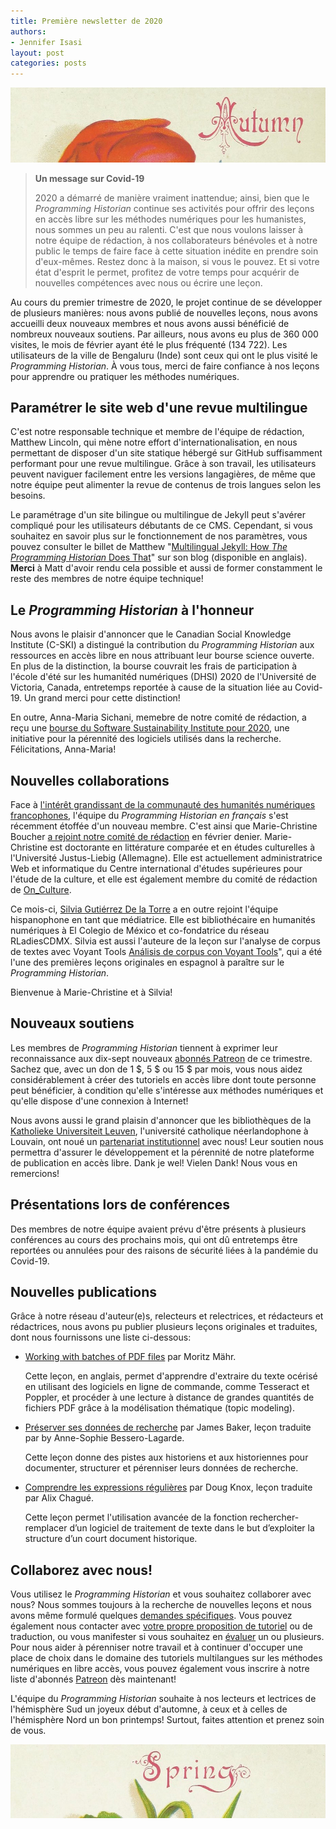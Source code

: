 ```yaml
---
title: Première newsletter de 2020
authors: 
- Jennifer Isasi
layout: post
categories: posts
---
```


<img src="/images/blog/autumn.jpg" alt="Une image recadrée avec le mot automne." title="Joyeux automne à notre public de l'hémisphère sud!"/>

> **Un message sur Covid-19**
>
> 2020 a démarré de manière vraiment inattendue; ainsi, bien que le *Programming Historian* continue ses activités pour offrir des leçons en accès libre sur les méthodes numériques pour les humanistes, nous sommes un peu au ralenti. C'est que nous voulons laisser à notre équipe de rédaction, à nos collaborateurs bénévoles et à notre public le temps de faire face à cette situation inédite en prendre soin d'eux-mêmes. Restez donc à la maison, si vous le pouvez. Et si votre état d'esprit le permet, profitez de votre temps pour acquérir de nouvelles compétences avec nous ou écrire une leçon.

Au cours du premier trimestre de 2020, le projet continue de se développer de plusieurs manières: nous avons publié de nouvelles leçons, nous avons accueilli deux nouveaux membres et nous avons aussi bénéficié de nombreux nouveaux soutiens. Par ailleurs, nous avons eu plus de 360 000 visites, le mois de février ayant été le plus fréquenté (134 722). Les utilisateurs de la ville de Bengaluru (Inde) sont ceux qui ont le plus visité le *Programming Historian*. À vous tous, merci de faire confiance à nos leçons pour apprendre ou pratiquer les méthodes numériques.

## Paramétrer le site web d'une revue multilingue

C'est notre responsable technique et membre de l'équipe de rédaction, Matthew Lincoln, qui mène notre effort d'internationalisation, en nous permettant de disposer d'un site statique hébergé sur GitHub suffisamment performant pour une revue multilingue. Grâce à son travail, les utilisateurs peuvent naviguer facilement entre les versions langagières, de même que notre équipe peut alimenter la revue de contenus de trois langues selon les besoins.

Le paramétrage d'un site bilingue ou multilingue de Jekyll peut s'avérer compliqué pour les utilisateurs débutants de ce CMS. Cependant, si vous souhaitez en savoir plus sur le fonctionnement de nos paramètres, vous pouvez consulter le billet de Matthew "[Multilingual Jekyll: How *The Programming Historian* Does That](https://matthewlincoln.net/2020/03/01/multilingual-jekyll.html)" sur son blog (disponible en anglais). **Merci** à Matt d'avoir rendu cela possible et aussi de former constamment le reste des membres de notre équipe technique!

## Le *Programming Historian* à l'honneur

Nous avons le plaisir d'annoncer que le Canadian Social Knowledge Institute (C-SKI) a distingué la contribution du *Programming Historian* aux ressources en accès libre en nous attribuant leur bourse science ouverte. En plus de la distinction, la bourse couvrait les frais de participation à l'école d'été sur les humanitéd numériques (DHSI) 2020 de l'Université de Victoria, Canada, entretemps reportée à cause de la situation liée au Covid-19. Un grand merci pour cette distinction!

En outre, Anna-Maria Sichani, memebre de notre comité de rédaction, a reçu une [bourse du Software Sustainability Institute pour 2020](https://software.ac.uk/blog/2020-01-10-announcing-2020-software-sustainability-institute-fellows), une initiative pour la pérennité des logiciels utilisés dans la recherche. Félicitations, Anna-Maria!

## Nouvelles collaborations

Face à [l'intérêt grandissant de la communauté des humanités numériques francophones](https://programminghistorian.org/posts/merci-les-amis), l'équipe du *Programming Historian en français* s'est récemment étoffée d'un nouveau membre. C'est ainsi que Marie-Christine Boucher [a rejoint notre comité de rédaction](https://programminghistorian.org/posts/welcome-mc-boucher) en février denier. Marie-Christine est doctorante en littérature comparée et en études culturelles à l'Université Justus-Liebig (Allemagne). Elle est actuellement administratrice Web et informatique du Centre international d'études supérieures pour l'étude de la culture, et elle est également membre du comité de rédaction de [On_Culture](https://www.on-culture.org/).

Ce mois-ci, [Silvia Gutiérrez De la Torre](https://sgutierrez.seewes.de) a en outre rejoint l'équipe hispanophone en tant que médiatrice. Elle est bibliothécaire en humanités numériques à El Colegio de México et co-fondatrice du réseau RLadiesCDMX. Silvia est aussi l'auteure de la leçon sur l'analyse de corpus de textes avec Voyant Tools [Análisis de corpus con Voyant Tools](https://programminghistorian.org/es/lecciones/analisis-voyant-tools)", qui a été l'une des premières leçons originales en espagnol à paraître sur le *Programming Historian*.

Bienvenue à Marie-Christine et à Silvia!

## Nouveaux soutiens

Les membres de *Programming Historian* tiennent à exprimer leur reconnaissance aux dix-sept nouveaux [abonnés Patreon](https://www.patreon.com/theprogramminghistorian) de ce trimestre. Sachez que, avec un don de 1 $, 5 $ ou 15 $ par mois, vous nous aidez considérablement à créer des tutoriels en accès libre dont toute personne peut bénéficier, à condition qu'elle s'intéresse aux méthodes numériques et qu'elle dispose d'une connexion à Internet!

Nous avons aussi le grand plaisin d'annoncer que les bibliothèques de la [Katholieke Universiteit Leuven](https://twitter.com/KU_Leuven), l'université catholique néerlandophone à Louvain, ont noué un [partenariat institutionnel](https://programminghistorian.org/fr/nous-soutenir#partenariat-institutionnel) avec nous! Leur soutien nous permettra d'assurer le développement et la pérennité de notre plateforme de publication en accès libre. Dank je wel! Vielen Dank! Nous vous en remercions!

## Présentations lors de conférences

Des membres de notre équipe avaient prévu d'être présents à plusieurs conférences au cours des prochains mois, qui ont dû entretemps être reportées ou annulées pour des raisons de sécurité liées à la pandémie du Covid-19.

## Nouvelles publications

Grâce à notre réseau d'auteur(e)s, relecteurs et relectrices, et rédacteurs et rédactrices, nous avons pu publier plusieurs leçons originales et traduites, dont nous fournissons une liste ci-dessous:

- [Working with batches of PDF files](https://programminghistorian.org/en/lessons/working-with-batches-of-pdf-files) par Moritz Mähr.

  Cette leçon, en anglais, permet d'apprendre d'extraire du texte océrisé en utilisant des logiciels en ligne de commande, comme Tesseract et Poppler, et procéder à une lecture à distance de grandes quantités de fichiers PDF grâce à la modélisation thématique (topic modeling).

- [Préserver ses données de recherche](https://programminghistorian.org/fr/lecons/preserver-ses-donnees-de-recherche) par James Baker, leçon traduite par by Anne-Sophie Bessero-Lagarde.

  Cette leçon donne des pistes aux historiens et aux historiennes pour documenter, structurer et pérenniser leurs données de recherche.

- [Comprendre les expressions régulières](https://programminghistorian.org/fr/lecons/comprendre-les-expressions-regulieres) par Doug Knox, leçon traduite par Alix Chagué.

  Cette leçon permet l'utilisation avancée de la fonction rechercher-remplacer d’un logiciel de traitement de texte dans le but d’exploiter la structure d’un court document historique. 


## Collaborez avec nous!

Vous utilisez le *Programming Historian* et vous souhaitez collaborer avec nous? Nous sommes toujours à la recherche de nouvelles leçons et nous avons même formulé quelques [demandes spécifiques](https://programminghistorian.org/fr/appel-contributions). Vous pouvez également nous contacter avec [votre propre proposition de tutoriel](https://programminghistorian.org/fr/consignes-auteurs) ou de traduction, ou vous manifester si vous souhaitez en [évaluer](https://programminghistorian.org/fr/consignes-evaluateurs) un ou plusieurs.
Pour nous aider à pérenniser notre travail et à continuer d'occuper une place de choix dans le domaine des tutoriels multilangues sur les méthodes numériques en libre accès, vous pouvez également vous inscrire à notre liste d'abonnés [Patreon]() dès maintenant!

L'équipe du *Programming Historian* souhaite à nos lecteurs et lectrices de l'hémisphère Sud un joyeux début d'automne, à ceux et à celles de l'hémisphère Nord un bon printemps! Surtout, faites attention et prenez soin de vous.

<img src="/images/blog/spring.jpg" alt="Une image recadrée avec le mot printemps." title="Bon printemps à notre public de l'hémisphère nord!"/>